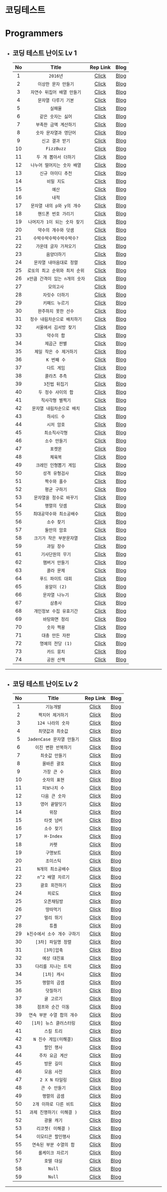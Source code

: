 # 코딩테스트

# Programmers

+ ## 코딩 테스트 난이도 Lv 1

  | No  |       Title       |                                          Rep Link                                           |   Blog   |
  |:-----:|:-------------------------------------------------------------------------------------------:|:-------------------------------------------------------------------------------------------:|:--------:|
  | 1   |      `2016년`      |                [Click](src/components/programmers/levelOne/dayOfTheWeek.jsx)                | [Blog](https://velog.io/@dltmdwls15) |
  | 2   |`이상한 문자 만들기`|                [Click](src/components/programmers/levelOne/weirdLetters.jsx)                | [Blog](https://velog.io/@dltmdwls15) |
  | 3   |`자연수 뒤집어 배열 만들기`|               [Click](src/components/programmers/levelOne/numberOfArray.jsx)                | [Blog](https://velog.io/@dltmdwls15) |
  | 4   |`문자열 다루기 기본`|                   [Click](src/components/programmers/levelOne/string.jsx)                   | [Blog](https://velog.io/@dltmdwls15) |
  | 5   |`실패율`|                [Click](src/components/programmers/levelOne/failureRate.jsx)                 | [Blog](https://velog.io/@dltmdwls15) |
  | 6   |`같은 숫자는 싫어`|                 [Click](src/components/programmers/levelOne/sameNumber.jsx)                 | [Blog](https://velog.io/@dltmdwls15) |
  | 7   |`부족한 금액 계산하기`|                [Click](src/components/programmers/levelOne/insufficient.jsx)                | [Blog](https://velog.io/@dltmdwls15) |
  | 8   |`숫자 문자열과 영단어`|                  [Click](src/components/programmers/levelOne/numStrEn.jsx)                  | [Blog](https://velog.io/@dltmdwls15) |
  | 9   |`신고 결과 받기`|                [Click](src/components/programmers/levelOne/userReports.jsx)                 | [Blog](https://velog.io/@dltmdwls15) |
  | 10  |`FizzBuzz`|                    [Click](src/components/programmers/levelOne/fizz.jsx)                    | [Blog](https://velog.io/@dltmdwls15) |
  | 11  |`두 개 뽑아서 더하기`|                [Click](src/components/programmers/levelOne/dayOfTheWeek.jsx)                | [Blog](https://velog.io/@dltmdwls15) |
  | 12  |`나누어 떨어지는 숫자 배열`|                [Click](src/components/programmers/levelOne/arrDivision.jsx)                 | [Blog](https://velog.io/@dltmdwls15) |
  | 13  |`신규 아이디 추천`|                [Click](src/components/programmers/levelOne/idSuggestion.jsx)                | [Blog](https://velog.io/@dltmdwls15) |
  | 14  |`비밀 지도`|                 [Click](src/components/programmers/levelOne/secretMap.jsx)                  | [Blog](https://velog.io/@dltmdwls15) |
  | 15  |`예산`|                   [Click](src/components/programmers/levelOne/budget.jsx)                   | [Blog](https://velog.io/@dltmdwls15) |
  | 16  |`내적`|                 [Click](src/components/programmers/levelOne/dotProduct.jsx)                 | [Blog](https://velog.io/@dltmdwls15) |
  | 17  |`문자열 내의 p와 y의 개수`|             [Click](src/components/programmers/levelOne/numberOfCharacters.jsx)             | [Blog](https://velog.io/@dltmdwls15) |
  | 18  |`핸드폰 번호 가리기`|              [Click](src/components/programmers/levelOne/hideCellPhoneNum.jsx)              | [Blog](https://velog.io/@dltmdwls15) |
  | 19  |`나머지가 1이 되는 숫자 찾기`|              [Click](src/components/programmers/levelOne/findTheRemainder.jsx)              | [Blog](https://velog.io/@dltmdwls15) |
  | 20  |`약수의 개수와 덧샘`|         [Click](src/components/programmers/levelOne/numberAndAdditionOfFactors.jsx)         | [Blog](https://velog.io/@dltmdwls15) |
  | 21  |`수박수박수박수박수박수?`|              [Click](src/components/programmers/levelOne/stringRepetition.jsx)              | [Blog](https://velog.io/@dltmdwls15) |
  | 22  |`가운데 글자 가져오기`|                [Click](src/components/programmers/levelOne/middleLetter.jsx)                | [Blog](https://velog.io/@dltmdwls15) |
  | 23  |`음양더하기`|               [Click](src/components/programmers/levelOne/addYinAndYang.jsx)                | [Blog](https://velog.io/@dltmdwls15) |
  | 24  |`문자열 내마음대로 정렬`|           [Click](src/components/programmers/levelOne/sortingStringsMyOwnWay.jsx)           | [Blog](https://velog.io/@dltmdwls15) |
  | 25  |`로또의 최고 순위와 최저 순위`|               [Click](src/components/programmers/levelOne/lotteryRanking.jsx)               | [Blog](https://velog.io/@dltmdwls15) |
  | 26  |`x만큼 간격이 있는 n개의 숫자`|             [Click](src/components/programmers/levelOne/nNumbersSpacedByX.jsx)              | [Blog](https://velog.io/@dltmdwls15) |
  | 27  |`모의고사`|                  [Click](src/components/programmers/levelOne/mockExam.jsx)                  | [Blog](https://velog.io/@dltmdwls15) |
  | 28  |`자릿수 더하기`|                 [Click](src/components/programmers/levelOne/addNumbers.jsx)                 | [Blog](https://velog.io/@dltmdwls15) |
  | 29  |`키패드 누르기`|                [Click](src/components/programmers/levelOne/keypadPress.jsx)                 | [Blog](https://velog.io/@dltmdwls15) |
  | 30  |`완주하지 못한 선수`|          [Click](src/components/programmers/levelOne/athletesWhoDidNotFinish.jsx)           | [Blog](https://velog.io/@dltmdwls15) |
  | 31  |`정수 내림차순으로 배치하기`|       [Click](src/components/programmers/levelOne/placeIntegersInDescendingOrder.jsx)       | [Blog](https://velog.io/@dltmdwls15) |
  | 32  |`서울에서 김서방 찾기`|               [Click](src/components/programmers/levelOne/findKimSeobang.jsx)               | [Blog](https://velog.io/@dltmdwls15) |
  | 33  |`약수의 합`|                [Click](src/components/programmers/levelOne/sumOfFactors.jsx)                | [Blog](https://velog.io/@dltmdwls15) |
  | 34  |`제곱근 판별`|               [Click](src/components/programmers/levelOne/squareRootTest.jsx)               | [Blog](https://velog.io/@dltmdwls15) |
  | 35  |`제일 작은 수 제거하기`|            [Click](src/components/programmers/levelOne/removeSmallestNumber.jsx)            | [Blog](https://velog.io/@dltmdwls15) |
  | 36  |`K 번째 수`|                 [Click](src/components/programmers/levelOne/kthNumber.jsx)                  | [Blog](https://velog.io/@dltmdwls15) |
  | 37  |`다트 게임`|                  [Click](src/components/programmers/levelOne/dartGame.jsx)                  | [Blog](https://velog.io/@dltmdwls15) |
  | 38  |`콜라츠 추측`|                [Click](src/components/programmers/levelOne/colatzGuess.jsx)                 | [Blog](https://velog.io/@dltmdwls15) |
  | 39  |`3진법 뒤집기`|                [Click](src/components/programmers/levelOne/ternaryFlip.jsx)                 | [Blog](https://velog.io/@dltmdwls15) |
  | 40  |`두 정수 사이의 합`|           [Click](src/components/programmers/levelOne/sumBetweenTwoIntegers.jsx)            | [Blog](https://velog.io/@dltmdwls15) |
  | 41  |`직사각형 별찍기`|              [Click](src/components/programmers/levelOne/rectangularStar.jsx)               | [Blog](https://velog.io/@dltmdwls15) |
  | 42  |`문자열 내림차순으로 배치`|       [Click](src/components/programmers/levelOne/placeStringsInDescendingOrder.jsx)        | [Blog](https://velog.io/@dltmdwls15) |
  | 43  |`하샤드 수`|               [Click](src/components/programmers/levelOne/numberOfHashes.jsx)               | [Blog](https://velog.io/@dltmdwls15) |
  | 44  |`시저 암호`|                [Click](src/components/programmers/levelOne/caesarCipher.jsx)                | [Blog](https://velog.io/@dltmdwls15) |
  | 45  |`최소직사각형`|              [Click](src/components/programmers/levelOne/minimumRectangle.jsx)              | [Blog](https://velog.io/@dltmdwls15) |
  | 46  |`소수 만들기`|                [Click](src/components/programmers/levelOne/makeADecimal.jsx)                | [Blog](https://velog.io/@dltmdwls15) |
  | 47  |`포켓몬`|                  [Click](src/components/programmers/levelOne/pokemon.jsx)                   | [Blog](https://velog.io/@dltmdwls15) |
  | 48  |`체육복`|                  [Click](src/components/programmers/levelOne/gymSuit.jsx)                   | [Blog](https://velog.io/@dltmdwls15) |
  | 49  |`크레인 인형뽑기 게임`|              [Click](src/components/programmers/levelOne/cranePuppetGame.jsx)               | [Blog](https://velog.io/@dltmdwls15) |
  | 50  |`성격 유형검사`|            [Click](src/components/programmers/levelOne/personalityTypeCheck.jsx)            | [Blog](https://velog.io/@dltmdwls15) |
  | 51  |`짝수와 홀수`|                 [Click](src/components/programmers/levelOne/evenAndOdd.jsx)                 | [Blog](https://velog.io/@dltmdwls15) |
  | 52  |`평균 구하기`|                  [Click](src/components/programmers/levelOne/average.jsx)                   | [Blog](https://velog.io/@dltmdwls15) |
  | 53  |`문자열을 정수로 바꾸기`|           [Click](src/components/programmers/levelOne/convertStringToInteger.jsx)           | [Blog](https://velog.io/@dltmdwls15) |
  | 54  |`행렬의 덧셈`|             [Click](src/components/programmers/levelOne/additionOfMatrices.jsx)             | [Blog](https://velog.io/@dltmdwls15) |
  | 55  |`최대공약수와 최소공배수`| [Click](src/components/programmers/levelOne/greatestCommonFactorAndLeastCommonMultiple.jsx) | [Blog](https://velog.io/@dltmdwls15) |
  | 56  |`소수 찾기`|                [Click](src/components/programmers/levelOne/findDecimals.jsx)                | [Blog](https://velog.io/@dltmdwls15) |
  | 57  |`둘만의 암호`|                [Click](src/components/programmers/levelOne/ACodeForTwo.jsx)                 | [Blog](https://velog.io/@dltmdwls15) |
  | 58  |`크기가 작은 부분문자열`|               [Click](src/components/programmers/levelOne/smallSubstring.jsx)               | [Blog](https://velog.io/@dltmdwls15) |
  | 59  |`과일 장수`|                [Click](src/components/programmers/levelOne/fruitSeller.jsx)                 | [Blog](https://velog.io/@dltmdwls15) |
  | 61  |`기사단원의 무기`|               [Click](src/components/programmers/levelOne/knightSWeapon.jsx)                | [Blog](https://velog.io/@dltmdwls15) |
  | 62  |`햄버거 만들기`|              [Click](src/components/programmers/levelOne/makingHamburgers.jsx)              | [Blog](https://velog.io/@dltmdwls15) |
  | 63  |`콜라 문제`|                [Click](src/components/programmers/levelOne/cokeProblem.jsx)                 | [Blog](https://velog.io/@dltmdwls15) |
  | 64  |`푸드 파이트 대회`|            [Click](src/components/programmers/levelOne/foodFightCompetition.jsx)            | [Blog](https://velog.io/@dltmdwls15) |
  | 65  |`옹알이 (2)`|                  [Click](src/components/programmers/levelOne/babbling.jsx)                  | [Blog](https://velog.io/@dltmdwls15) |
  | 66  |`문자열 나누기`|                [Click](src/components/programmers/levelOne/splitString.jsx)                 | [Blog](https://velog.io/@dltmdwls15) |
  | 67  |`삼총사`|                    [Click](src/components/programmers/levelOne/trio.jsx)                    | [Blog](https://velog.io/@dltmdwls15) |
  | 68  |`개인정보 수집 유효기간`|     [Click](src/components/programmers/levelOne/personalInformationValidityPeriod.jsx)      | [Blog](https://velog.io/@dltmdwls15) |
  | 69  |`바탕화면 정리`|             [Click](src/components/programmers/levelOne/cleanUpYourDesktop.jsx)             | [Blog](https://velog.io/@dltmdwls15) |
  | 70  |`숫자 쩍뀽`|               [Click](src/components/programmers/levelOne/numberPartner.jsx)                | [Blog](https://velog.io/@dltmdwls15) |
  | 71  |`대충 만든 자판`|              [Click](src/components/programmers/levelOne/roughlyKeyboards.jsx)              | [Blog](https://velog.io/@dltmdwls15) |
  | 72  |`명예의 전당 (1)`|               [Click](src/components/programmers/levelOne/theHallOfFame.jsx)                | [Blog](https://velog.io/@dltmdwls15) |
  | 73  |`카드 뭉치`|                   [Click](src/components/programmers/levelOne/cards.jsx)                    | [Blog](https://velog.io/@dltmdwls15) |
  | 74  |`공원 산책`|               [Click](src/components/programmers/levelOne/walkInThePark.jsx)                | [Blog](https://velog.io/@dltmdwls15) |

-----------

+ ## 코딩 테스트 난이도 Lv 2
  |No|        Title        |Rep Link|Blog|
  |:-------------------:|:---:|:---:|:---:|
  | 1   |       `기능개발`        |      [Click](src/components/programmers/levelTwo/functionDevelopment.jsx)      |                                [Blog](https://velog.io/@dltmdwls15)                                 |
  | 2   |     `짝지어 제거하기`      |         [Click](src/components/programmers/levelTwo/pairToRemove.jsx)          |                                [Blog](https://velog.io/@dltmdwls15)                                 |
  | 3   |    `124 나라의 숫자`     |       [Click](src/components/programmers/levelTwo/country124Number.jsx)        |                                [Blog](https://velog.io/@dltmdwls15)                                 |
  | 4   |     `최댓값과 최솟값`      |           [Click](src/components/programmers/levelTwo/maxAndMin.jsx)           |                                [Blog](https://velog.io/@dltmdwls15)                                 |
  | 5   | `JadenCase 문자열 만들기` |     [Click](src/components/programmers/levelTwo/jadenCaseCreateString.jsx)     |                                [Blog](https://velog.io/@dltmdwls15)                                 |
  | 6   |    `이진 변환 반복하기`     |     [Click](src/components/programmers/levelTwo/binaryTransformRepeat.jsx)     |                                [Blog](https://velog.io/@dltmdwls15)                                 |
  | 7   |      `최솟값 만들기`      |        [Click](src/components/programmers/levelTwo/createAMinimum.jsx)         |                                [Blog](https://velog.io/@dltmdwls15)                                 |
  | 8   |      `올바른 괄호`       |      [Click](src/components/programmers/levelTwo/correctParenthesis.jsx)       |                                [Blog](https://velog.io/@dltmdwls15)                                 |
  | 9   |      `가장 큰 수`       |         [Click](src/components/programmers/levelTwo/biggestNumber.jsx)         |                                [Blog](https://velog.io/@dltmdwls15)                                 |
  | 10  |      `숫자의 표현`       |      [Click](src/components/programmers/levelTwo/expressedInNumbers.jsx)       |                                [Blog](https://velog.io/@dltmdwls15)                                 |
  | 11  |      `피보나치 수`       |       [Click](src/components/programmers/levelTwo/fibonacciSequence.jsx)       |                                [Blog](https://velog.io/@dltmdwls15)                                 |
  | 12  |      `다음 큰 숫자`      |         [Click](src/components/programmers/levelTwo/nextBigNumber.jsx)         |                                [Blog](https://velog.io/@dltmdwls15)                                 |
  | 13  |      `영어 끝말잇기`      |        [Click](src/components/programmers/levelTwo/finishInEnglish.jsx)        |                                [Blog](https://velog.io/@dltmdwls15)                                 |
  | 14  |        `위장`         |          [Click](src/components/programmers/levelTwo/camouflage.jsx)           |                                [Blog](https://velog.io/@dltmdwls15)                                 |
  | 15  |       `타겟 넘버`       |         [Click](src/components/programmers/levelTwo/targetNumber.jsx)          |                                [Blog](https://velog.io/@dltmdwls15)                                 |
  | 16  |       `소수 찾기`       |         [Click](src/components/programmers/levelTwo/findDecimals.jsx)          |                                [Blog](https://velog.io/@dltmdwls15)                                 |
  | 17  |      `H-Index`      |            [Click](src/components/programmers/levelTwo/H-Index.jsx)            |                                [Blog](https://velog.io/@dltmdwls15)                                 |
  | 18  |        `카펫`         |            [Click](src/components/programmers/levelTwo/carpet.jsx)             |                                [Blog](https://velog.io/@dltmdwls15)                                 |
  | 19  |       `구명보트`        |           [Click](src/components/programmers/levelTwo/lifeboat.jsx)            |                                [Blog](https://velog.io/@dltmdwls15)                                 |
  | 20  |       `조이스틱`        |           [Click](src/components/programmers/levelTwo/joystick.jsx)            |                                [Blog](https://velog.io/@dltmdwls15)                                 |
  | 21  |     `N개의 최소공배수`     |  [Click](src/components/programmers/levelTwo/leastCommonMultipleOfNCrabs.jsx)  |                                [Blog](https://velog.io/@dltmdwls15)                                 |
  | 22  |    `n^2 배열 자르기`     | [Click](src/components/programmers/levelTwo/trimArraysThatAreMultiplesOfN.jsx) |                                [Blog](https://velog.io/@dltmdwls15)                                 |
  | 23  |      `괄호 회전하기`      |       [Click](src/components/programmers/levelTwo/rotateParentheses.jsx)       |                                [Blog](https://velog.io/@dltmdwls15)                                 |
  | 24  |        `피로도`        |            [Click](src/components/programmers/levelTwo/fatigue.jsx)            |                                [Blog](https://velog.io/@dltmdwls15)                                 |
  | 25  |       `오픈채팅방`       |         [Click](src/components/programmers/levelTwo/openChatRoom.jsx)          |                                [Blog](https://velog.io/@dltmdwls15)                                 |
  | 26  |       `땅따먹기`        |          [Click](src/components/programmers/levelTwo/eatTheLand.jsx)           |                                [Blog](https://velog.io/@dltmdwls15)                                 |
  | 27  |       `멀리 뛰기`       |           [Click](src/components/programmers/levelTwo/longJump.jsx)            |                                [Blog](https://velog.io/@dltmdwls15)                                 |
  | 28  |        `튜플`         |             [Click](src/components/programmers/levelTwo/tuple.jsx)             |                                [Blog](https://velog.io/@dltmdwls15)                                 |
  | 29  |  `k진수에서 소수 개수 구하기`  |  [Click](src/components/programmers/levelTwo/findTheNumberOfDecimalsInK.jsx)   |                                [Blog](https://velog.io/@dltmdwls15)                                 |
  | 30  |    `[3차] 파일명 정렬`    |         [Click](src/components/programmers/levelTwo/sortFileNames.jsx)         |                                [Blog](https://velog.io/@dltmdwls15)                                 |
  | 31  |      `[3차]압축`       |          [Click](src/components/programmers/levelTwo/compression.jsx)          |                                [Blog](https://velog.io/@dltmdwls15)                                 |
  | 32  |      `예상 대진표`       |          [Click](src/components/programmers/levelTwo/expectTable.jsx)          |                                [Blog](https://velog.io/@dltmdwls15)                                 |
  | 33  |    `다리를 지나는 트럭`     |    [Click](src/components/programmers/levelTwo/truckCrossingTheBridge.jsx)     |                                [Blog](https://velog.io/@dltmdwls15)                                 |
  | 34  |      `[1차] 캐시`      |             [Click](src/components/programmers/levelTwo/cash.jsx)              |                                [Blog](https://velog.io/@dltmdwls15)                                 |
  | 35  |      `행렬의 곱셈`       |     [Click](src/components/programmers/levelTwo/matrixMultiplication.jsx)      |                                [Blog](https://velog.io/@dltmdwls15)                                 |
  | 36  |       `덧칠하기`        |         [Click](src/components/programmers/levelTwo/overPainting.jsx)          |                                [Blog](https://velog.io/@dltmdwls15)                                 |
  | 37  |       `귤 고르기`       |        [Click](src/components/programmers/levelTwo/pickTangerines.jsx)         |                                [Blog](https://velog.io/@dltmdwls15)                                 |
  | 38  |     `점프와 순간 이동`     |        [Click](src/components/programmers/levelTwo/jumpAndTeleport.jsx)        |                                [Blog](https://velog.io/@dltmdwls15)                                 |
  | 39  |  `연속 부분 수열 합의 개수`   |       [Click](src/components/programmers/levelTwo/seqPlusTheNumber.jsx)        |                                [Blog](https://velog.io/@dltmdwls15)                                 |
  | 40  |   `[1차] 뉴스 클러스터링`   |      [Click](src/components/programmers/levelTwo/newsClustering[1st].jsx)      |                                [Blog](https://velog.io/@dltmdwls15)                                 |
  | 41  |       `스킬 트리`       |           [Click](src/components/programmers/levelTwo/skillTree.jsx)           |                                [Blog](https://velog.io/@dltmdwls15)                                 |
  | 42  |   `N 진수 게임(미해결)`    |          [Click](src/components/programmers/levelTwo/nNumberGame.jsx)          |                                [Blog](https://velog.io/@dltmdwls15)                                 |
  | 43  |       `할인 행사`       |         [Click](src/components/programmers/levelTwo/discountEvent.jsx)         |                                [Blog](https://velog.io/@dltmdwls15)                                 |
  | 44  |     `주차 요금 계산`      |          [Click](src/components/programmers/levelTwo/parkingFee.jsx)           |                                [Blog](https://velog.io/@dltmdwls15)                                 |
  | 45  |       `방문 길이`       |          [Click](src/components/programmers/levelTwo/visitLength.jsx)          |                                [Blog](https://velog.io/@dltmdwls15)                                 |
  | 46  |       `모음 사전`       |        [Click](src/components/programmers/levelTwo/vowelDictionary.jsx)        |                                [Blog](https://velog.io/@dltmdwls15)                                 |
  | 47  |     `2 X N 타일링`     |          [Click](src/components/programmers/levelTwo/TwoNTiling.jsx)           |                                [Blog](https://velog.io/@dltmdwls15)                                 |
  | 48  |      `큰 수 만들기`      |        [Click](src/components/programmers/levelTwo/makingBigNumber.jsx)        |                                [Blog](https://velog.io/@dltmdwls15)                                 |
  | 49  |      `행렬의 곱셈`       |       [Click](src/components/programmers/levelTwo/multiplyTheMatrix.jsx)       |                                [Blog](https://velog.io/@dltmdwls15)                                 |
  | 50  |   `2개 이하로 다른 비트`    |  [Click](src/components/programmers/levelTwo/noMoreThanTwoDifferentBits.jsx)   |                                [Blog](https://velog.io/@dltmdwls15/JS-%EC%BD%94%EB%94%A9%ED%85%8C%EC%8A%A4%ED%8A%B8-LV-2-2%EA%B0%9C-%EC%9D%B4%ED%95%98%EB%A1%9C-%EB%8B%A4%EB%A5%B8-%EB%B9%84%ED%8A%B8)                                 |
  |51|  `과제 진행하기( 미해결 )`   | [Click](src/components/programmers/levelTwo/taskProgress.jsx)   |[Blog]()|
  |52|       `광물 캐기`       | [Click](src/components/programmers/levelTwo/miningForMinerals.jsx)   |[Blog](https://velog.io/@dltmdwls15/JS-%EC%BD%94%EB%94%A9%ED%85%8C%EC%8A%A4%ED%8A%B8-LV-2-%EA%B4%91%EB%AC%BC-%EC%BA%90%EA%B8%B0)|
  |53|    `리코쳇( 미해결 )`     | [Click](src/components/programmers/levelTwo/ricochetRobot.jsx)   |[Blog]()|
  |54|     `이모티콘 할인행사`     | [Click](src/components/programmers/levelTwo/emojiDiscount.jsx)   |[Blog](https://velog.io/@dltmdwls15/JS-%EC%BD%94%EB%94%A9%ED%85%8C%EC%8A%A4%ED%8A%B8-LV-2-%EC%9D%B4%EB%AA%A8%ED%8B%B0%EC%BD%98-%ED%95%A0%EC%9D%B8%ED%96%89%EC%82%AC)|
  |55|   `연속된 부분 수열의 합`    | [Click](src/components/programmers/levelTwo/sumOfSequences.jsx)   |[Blog]()|
  |56|     `롤케이크 자르기`      | [Click](src/components/programmers/levelTwo/cuttingTheRollCake.jsx)   |[Blog](https://velog.io/@dltmdwls15/JS-%EC%BD%94%EB%94%A9%ED%85%8C%EC%8A%A4%ED%8A%B8-LV-2-%EB%A1%A4%EC%BC%80%EC%9D%B4%ED%81%AC-%EC%9E%90%EB%A5%B4%EA%B8%B0)|
  |57|       `호텔 대실`       | [Click](src/components/programmers/levelTwo/hotelRentals.jsx)   |[Blog](https://velog.io/@dltmdwls15/JS-%EC%BD%94%EB%94%A9%ED%85%8C%EC%8A%A4%ED%8A%B8-LV-2-%ED%98%B8%ED%85%94-%EB%8C%80%EC%8B%A4)|
  |58|       `Null`        | [Click]()   |[Blog]()|
  |59|       `Null`        | [Click]()   |[Blog]()|

---

